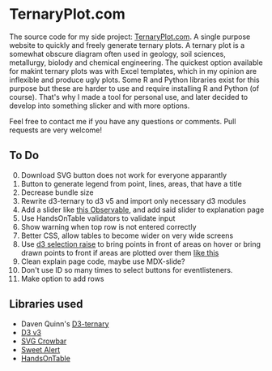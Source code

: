 # TernaryPlot.com

The source code for my side project: [TernaryPlot.com](http://www.ternaryplot.com). A single purpose website to quickly and freely generate ternary plots. A ternary plot is a somewhat obscure diagram often used in geology, soil sciences, metallurgy, biolody and chemical engineering. The quickest option available for makint ternary plots was with Excel templates, which in my opinion are inflexible and produce ugly plots. Some R and Python libraries exist for this purpose but these are harder to use and require installing R and Python (of course). That's why I made a tool for personal use, and later decided to develop into something slicker and with more options.

Feel free to contact me if you have any questions or comments. Pull requests are very welcome!

## To Do

0. Download SVG button does not work for everyone apparantly
1. Button to generate legend from point, lines, areas, that have a title
1. Decrease bundle size
2. Rewrite d3-ternary to d3 v5 and import only necessary d3 modules
1. Add a slider like [this Observable](https://observablehq.com/@yurivish/ternary-slider), and add said slider to explanation page
2. Use HandsOnTable validators to validate input
3. Show warning when top row is not entered correctly
7. Better CSS, allow tables to become wider on very wide screens
11. Use [d3 selection raise](https://github.com/d3/d3-selection#selection_raise) to bring points in front of areas on hover or bring drawn points to front if areas are plotted over them [like this](https://codepen.io/osublake/pen/YXoEQe)
15. Clean explain page code, maybe use MDX-slide?
9. Don't use ID so many times to select buttons for eventlisteners.
16. Make option to add rows

## Libraries used

* Daven Quinn's [D3-ternary](https://github.com/davenquinn/d3-ternary)
* [D3 v3](https://d3js.org/)
* [SVG Crowbar](https://github.com/NYTimes/svg-crowbar)
* [Sweet Alert](https://sweetalert.js.org/)
* [HandsOnTable](https://handsontable.com/)
